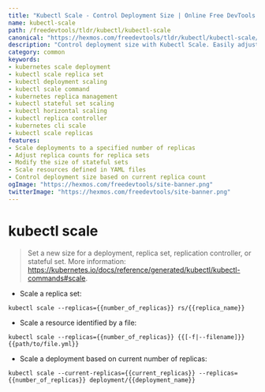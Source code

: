```yaml
---
title: "Kubectl Scale - Control Deployment Size | Online Free DevTools by Hexmos"
name: kubectl-scale
path: /freedevtools/tldr/kubectl/kubectl-scale
canonical: "https://hexmos.com/freedevtools/tldr/kubectl/kubectl-scale/"
description: "Control deployment size with Kubectl Scale. Easily adjust the number of replicas for deployments, replica sets, and stateful sets. Free online tool, no registration required."
category: common
keywords:
- kubernetes scale deployment
- kubectl scale replica set
- kubectl deployment scaling
- kubectl scale command
- kubernetes replica management
- kubectl stateful set scaling
- kubectl horizontal scaling
- kubectl replica controller
- kubernetes cli scale
- kubectl scale replicas
features:
- Scale deployments to a specified number of replicas
- Adjust replica counts for replica sets
- Modify the size of stateful sets
- Scale resources defined in YAML files
- Control deployment size based on current replica count
ogImage: "https://hexmos.com/freedevtools/site-banner.png"
twitterImage: "https://hexmos.com/freedevtools/site-banner.png"
---
```


# kubectl scale

> Set a new size for a deployment, replica set, replication controller, or stateful set.
> More information: <https://kubernetes.io/docs/reference/generated/kubectl/kubectl-commands#scale>.

- Scale a replica set:

`kubectl scale --replicas={{number_of_replicas}} rs/{{replica_name}}`

- Scale a resource identified by a file:

`kubectl scale --replicas={{number_of_replicas}} {{[-f|--filename]}} {{path/to/file.yml}}`

- Scale a deployment based on current number of replicas:

`kubectl scale --current-replicas={{current_replicas}} --replicas={{number_of_replicas}} deployment/{{deployment_name}}`
